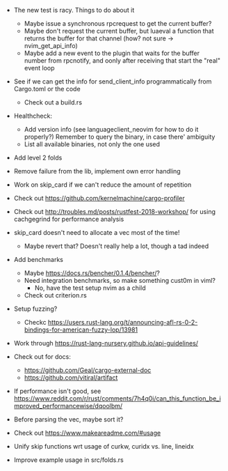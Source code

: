 * The new test is racy. Things to do about it
  * Maybe issue a synchronous rpcrequest to get the current buffer?
  * Maybe don't request the current buffer, but luaeval a function that returns
    the buffer for that channel (how? not sure -> nvim_get_api_info)
  * Maybe add a new event to the plugin that waits for the buffer number from
    rpcnotify, and oonly after receiving that start the "real" event loop

* See if we can get the info for send_client_info programmatically from Cargo.toml
  or the code
  * Check out a build.rs

* Healthcheck:
  * Add version info (see languageclient_neovim for how to do it properly?) Remember to 
    query the binary, in case there' ambiguity
  * List all available binaries, not only the one used 

* Add level 2 folds

* Remove failure from the lib, implement own error handling

* Work on skip_card if we can't reduce the amount of repetition 


* Check out https://github.com/kernelmachine/cargo-profiler

* Check out http://troubles.md/posts/rustfest-2018-workshop/ for using cachgegrind for
  performance analysis

* skip_card doesn't need to allocate a vec most of the time!
  * Maybe revert that? Doesn't really help a lot, though a tad indeed

* Add benchmarks
  * Maybe https://docs.rs/bencher/0.1.4/bencher/?
  * Need integration benchmarks, so make something cust0m in viml?
    * No, have the test setup nvim as a child
  * Check out criterion.rs

* Setup fuzzing?
  * Checkc https://users.rust-lang.org/t/announcing-afl-rs-0-2-bindings-for-american-fuzzy-lop/13981

* Work through https://rust-lang-nursery.github.io/api-guidelines/

* Check out for docs:
  * https://github.com/Geal/cargo-external-doc
  * https://github.com/vitiral/artifact

* If performance isn't good, see 
  https://www.reddit.com/r/rust/comments/7h4q0i/can_this_function_be_improved_performancewise/dqoolbm/

* Before parsing the vec, maybe sort it?

* Check out https://www.makeareadme.com/#usage

* Unify skip functions wrt usage of curkw, curidx vs. line, lineidx

* Improve example usage in src/folds.rs
